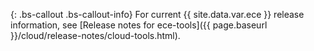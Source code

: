 {: .bs-callout .bs-callout-info}
For current {{ site.data.var.ece }} release information, see [Release notes for ece-tools]({{ page.baseurl }}/cloud/release-notes/cloud-tools.html).